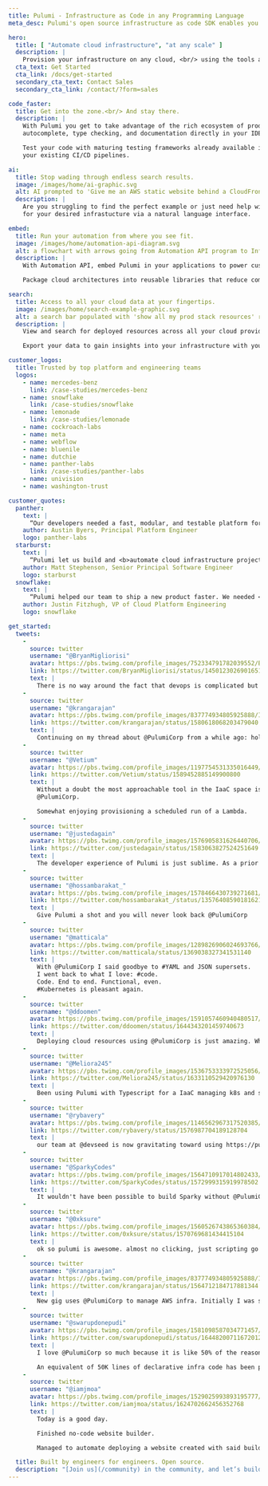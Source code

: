 ```yaml
---
title: Pulumi - Infrastructure as Code in any Programming Language
meta_desc: Pulumi's open source infrastructure as code SDK enables you to create, deploy, and manage infrastructure on any cloud, using your favorite languages.

hero:
  title: [ "Automate cloud infrastructure", "at any scale" ]
  description: |
    Provision your infrastructure on any cloud, <br/> using the tools and languages you are familiar with.
  cta_text: Get Started
  cta_link: /docs/get-started
  secondary_cta_text: Contact Sales
  secondary_cta_link: /contact/?form=sales

code_faster:
  title: Get into the zone.<br/> And stay there.
  description: |
    With Pulumi you get to take advantage of the rich ecosystem of productivity tool available for program languages. Use
    autocomplete, type checking, and documentation directly in your IDE to reduce trips back to your browser.

    Test your code with maturing testing frameworks already available in many programming languages and deliver it through
    your existing CI/CD pipelines.

ai:
  title: Stop wading through endless search results.
  image: /images/home/ai-graphic.svg
  alt: AI prompted to 'Give me an AWS static website behind a CloudFront CDN' and outputting Pulumi code
  description: |
    Are you struggling to find the perfect example or just need help with your existing program? Pulumi AI helps you generate code
    for your desired infrastucture via a natural language interface.

embed:
  title: Run your automation from where you see fit.
  image: /images/home/automation-api-diagram.svg
  alt: a flowchart with arrows going from Automation API program to Infrasctucture as Code programs to Pulumi Engine deploys stacks
  description: |
    With Automation API, embed Pulumi in your applications to power custom cloud infrastructure automation. No CLI - just code so you can manage 10x more resources.

    Package cloud architectures into reusable libraries that reduce complex infrastructure down to a few lines of code.

search:
  title: Access to all your cloud data at your fingertips.
  image: /images/home/search-example-graphic.svg
  alt: a search bar populated with 'show all my prod stack resources' returning a list of prod resources from different clouds
  description: |
    View and search for deployed resources across all your cloud providers – presented in a human-readable way.

    Export your data to gain insights into your infrastructure with your existing analytics tools.

customer_logos:
  title: Trusted by top platform and engineering teams
  logos:
    - name: mercedes-benz
      link: /case-studies/mercedes-benz
    - name: snowflake
      link: /case-studies/snowflake
    - name: lemonade
      link: /case-studies/lemonade
    - name: cockroach-labs
    - name: meta
    - name: webflow
    - name: bluenile
    - name: dutchie
    - name: panther-labs
      link: /case-studies/panther-labs
    - name: univision
    - name: washington-trust

customer_quotes:
  panther:
    text: |
      “Our developers needed a fast, modular, and testable platform for managing cloud infrastructure. <b>Nothing is better than having standard programming languages for building and managing infrastructure</b>”
    author: Austin Byers, Principal Platform Engineer
    logo: panther-labs
  starburst:
    text: |
      “Pulumi let us build and <b>automate cloud infrastructure projects</b> at a scale that simply wasn’t imaginable using prior-generation infrastructure as code technologies”
    author: Matt Stephenson, Senior Principal Software Engineer
    logo: starburst
  snowflake:
    text: |
      “Pulumi helped our team to ship a new product faster. We needed <b>one tool to setup and manage multi-cloud, multi-region Kubernetes clusters</b> that infrastructure and applications teams could use collaboratively”
    author: Justin Fitzhugh, VP of Cloud Platform Engineering
    logo: snowflake

get_started:
  tweets:
    -
      source: twitter
      username: "@BryanMigliorisi"
      avatar: https://pbs.twimg.com/profile_images/752334791782039552/BsVNGBaV_400x400.jpg
      link: https://twitter.com/BryanMigliorisi/status/1450123026901651460
      text: |
        There is no way around the fact that devops is complicated but @PulumiCorp is a game changer for me.  Blows away CloudForamtion, TerraForm, CDK, etc.
    -
      source: twitter
      username: "@krangarajan"
      avatar: https://pbs.twimg.com/profile_images/837774934805925888/I51_kI-H_400x400.jpg
      link: https://twitter.com/krangarajan/status/1580618068203479040
      text: |
        Continuing on my thread about @PulumiCorp from a while ago: holy shit I am a convert. I needed to setup a staging environment that was mostly identical to prod, and once I trued up our Pulumi stack with AWS, it took *minutes* to do this. How have I lived without this until now?
    -
      source: twitter
      username: "@Vetium"
      avatar: https://pbs.twimg.com/profile_images/1197754531335016449/etr4hfpJ_400x400.jpg
      link: https://twitter.com/Vetium/status/1589452885149900800
      text: |
        Without a doubt the most approachable tool in the IaaC space is
        @PulumiCorp.

        Somewhat enjoying provisioning a scheduled run of a Lambda.
    -
      source: twitter
      username: "@justedagain"
      avatar: https://pbs.twimg.com/profile_images/1576905831626440706/wigR9_hF_400x400.jpg
      link: https://twitter.com/justedagain/status/1583063827524251649
      text: |
        The developer experience of Pulumi is just sublime. As a prior Terraform user, the grass is substantially greener on this side. I'm so glad I made the switch two years back. Using Terraform for my current use case would be a massive downgrade.
    -
      source: twitter
      username: "@hossambarakat_"
      avatar: https://pbs.twimg.com/profile_images/1578466430739271681/FZnNwxcA_400x400.jpg
      link: https://twitter.com/hossambarakat_/status/1357640859018162176
      text: |
        Give Pulumi a shot and you will never look back @PulumiCorp
    -
      source: twitter
      username: "@matticala"
      avatar: https://pbs.twimg.com/profile_images/1289826906024693766/LOdbjWdW_400x400.jpg
      link: https://twitter.com/matticala/status/1369038327341531140
      text: |
        With @PulumiCorp I said goodbye to #YAML and JSON supersets.
        I went back to what I love: #code.
        Code. End to end. Functional, even.
        #Kubernetes is pleasant again.
    -
      source: twitter
      username: "@ddoomen"
      avatar: https://pbs.twimg.com/profile_images/1591057460940480517/d0xy4n3b_400x400.jpg
      link: https://twitter.com/ddoomen/status/1644343201459740673
      text: |
        Deploying cloud resources using @PulumiCorp is just amazing. Why would anybody bother with JSON, YAML or some other DSL?
    -
      source: twitter
      username: "@Meliora245"
      avatar: https://pbs.twimg.com/profile_images/1536753333972525056/WN2SVAmq_400x400.jpg
      link: https://twitter.com/Meliora245/status/1633110529420976130
      text: |
        Been using Pulumi with Typescript for a IaaC managing k8s and stateful databases. Don't see myself going back to using terraform after this.
    -
      source: twitter
      username: "@rybavery"
      avatar: https://pbs.twimg.com/profile_images/1146562967317520385/wuPwKFUZ_400x400.jpg
      link: https://twitter.com/rybavery/status/1576987704189128704
      text: |
        our team at @devseed is now gravitating toward using https://pulumi.com/docs/concepts/vs/terraform/ instead of terraform because it's all in python so it is easier to onboard new people to the tool and makes it easier to manage the same infra definition in different test, staging, and deploy envs.
    -
      source: twitter
      username: "@SparkyCodes"
      avatar: https://pbs.twimg.com/profile_images/1564710917014802433/k0QzTysD_400x400.jpg
      link: https://twitter.com/SparkyCodes/status/1572999315919978502
      text: |
        It wouldn't have been possible to build Sparky without @PulumiCorp. Shout out to the team and community for helping us get up and running!
    -
      source: twitter
      username: "@0xksure"
      avatar: https://pbs.twimg.com/profile_images/1560526743865360384/QBkajFhq_400x400.jpg
      link: https://twitter.com/0xksure/status/1570769681434415104
      text: |
        ok so pulumi is awesome. almost no clicking, just scripting go and up
    -
      source: twitter
      username: "@krangarajan"
      avatar: https://pbs.twimg.com/profile_images/837774934805925888/I51_kI-H_400x400.jpg
      link: https://twitter.com/krangarajan/status/1564712184717881344
      text: |
        New gig uses @PulumiCorp to manage AWS infra. Initially I was skeptical and was tempted to go back to Terraform, but after using pulumi imports and discovering the ability to write tests easily, I'm a convert. (1/4)
    -
      source: twitter
      username: "@swarupdonepudi"
      avatar: https://pbs.twimg.com/profile_images/1581098587034771457/9HrxXWw4_400x400.jpg
      link: https://twitter.com/swarupdonepudi/status/1644820071167201280
      text: |
        I love @PulumiCorp so much because it is like 50% of the reason why we dared to build https://planton.cloud.

        An equivalent of 50K lines of declarative infra code has been put behind APIs to support the features on the platform with https://www.pulumi.com/docs/using-pulumi/automation-api/
    -
      source: twitter
      username: "@iamjmoa"
      avatar: https://pbs.twimg.com/profile_images/1529025993893195777/Wo8EXvLO_400x400.jpg
      link: https://twitter.com/iamjmoa/status/1624702662456352768
      text: |
        Today is a good day.

        Finished no-code website builder.

        Managed to automate deploying a website created with said builder with @PulumiCorp

  title: Built by engineers for engineers. Open source.
  description: "[Join us](/community) in the community, and let’s build together."
---
```

